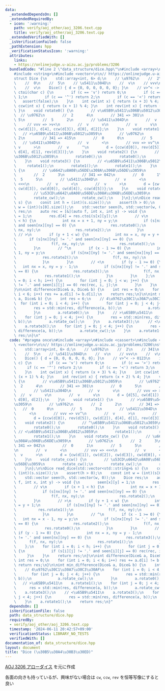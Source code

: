 ```yaml
---
data:
  _extendedDependsOn: []
  _extendedRequiredBy:
  - icon: ':warning:'
    path: verify/aoj_other/aoj_3206.text.cpp
    title: verify/aoj_other/aoj_3206.text.cpp
  _extendedVerifiedWith: []
  _isVerificationFailed: false
  _pathExtension: hpp
  _verificationStatusIcon: ':warning:'
  attributes:
    links:
    - https://onlinejudge.u-aizu.ac.jp/problems/3206
  bundledCode: "#line 2 \"data_structure/dice.hpp\"\n#include <array>\n#include <cassert>\n\
    #include <string>\n#include <vector>\n\n// https://onlinejudge.u-aizu.ac.jp/problems/3206\n\
    struct Dice {\n    std::array<int, 6> d;\n    // \u9762\n    //  2\n    // 341\n\
    \    //  0\n    //  5\n    // \u5411\u304D\n    //  v\n    // vvv\n    //  v\n\
    \    //  v\n    Dice() { d = {0, 0, 0, 0, 0, 0}; }\n    // v>^< -> 0123\n    int\
    \ ctoi(char c) {\n        if (c == 'v') return 0;\n        if (c == '>') return\
    \ 1;\n        if (c == '^') return 2;\n        if (c == '<') return 3;\n     \
    \   assert(false);\n    }\n    int cw(int x) { return (x + 3) % 4; }\n    int\
    \ ccw(int x) { return (x + 1) % 4; }\n    int rev(int x) { return (x + 2) % 4;\
    \ }\n    void rotate0() {\n        // v\u65B9\u5411\u306B\u5012\u3059\n      \
    \  // \u9762\n        //  2      4\n        // 341 => 301\n        //  0     \
    \ 5\n        //  5      2\n        // \u5411\u304D\n        //  v      v\n   \
    \     // vvv => >v<\n        //  v      v\n        //  v      v\n        d = {d[5],\
    \ cw(d[1]), d[4], ccw(d[3]), d[0], d[2]};\n    }\n    void rotate1() {\n     \
    \   // >\u65B9\u5411\u306B\u5012\u3059\n        // \u9762\n        //  2     \
    \ 2\n        // 341 => 415\n        //  0      0\n        //  5      3\n     \
    \   // \u5411\u304D\n        //  v      <\n        // vvv => vv^\n        // \
    \ v      >\n        //  v      ^\n        d = {ccw(d[0]), rev(d[5]), cw(d[2]),\
    \ d[4], d[1], rev(d[3])};\n    }\n    void rotate2() {\n        // ^\u65B9\u5411\
    \u306B\u5012\u3059\n        rotate0();\n        rotate0();\n        rotate0();\n\
    \    }\n    void rotate3() {\n        // <\u65B9\u5411\u306B\u5012\u3059\n   \
    \     rotate1();\n        rotate1();\n        rotate1();\n    }\n    void rotate_cw()\
    \ {\n        // \u6642\u8A08\u56DE\u308A\u306B\u56DE\u3059\n        // \u9762\n\
    \        //  2      3\n        // 341 => 042\n        //  0      1\n        //\
    \  5      5\n        // \u5411\u304D\n        //  v      <\n        // vvv =>\
    \ <<<\n        //  v      <\n        //  v      >\n        d = {cw(d[1]), cw(d[2]),\
    \ cw(d[3]), cw(d[0]), cw(d[4]), ccw(d[5])};\n    }\n    void rotate_ccw() {\n\
    \        // \u53CD\u6642\u8A08\u56DE\u308A\u306B\u56DE\u3059\n        rotate_cw();\n\
    \        rotate_cw();\n        rotate_cw();\n    }\n};\n\nDice read_dice(std::vector<std::string>&\
    \ s) {\n    const int h = (int)(s.size());\n    assert(h > 0);\n    const int\
    \ w = (int)(s[0].size());\n    std::vector seen(h, std::vector(w, 0));\n    Dice\
    \ res;\n    auto rec = [&](auto f, int x, int y) -> void {\n        seen[x][y]\
    \ = 1;\n        res.d[4] = res.ctoi(s[x][y]);\n        // v\n        if (x + 1\
    \ < h) {\n            int nx = x + 1, ny = y;\n            if (s[nx][ny] != '.'\
    \ and seen[nx][ny] == 0) {\n                res.rotate0();\n                f(f,\
    \ nx, ny);\n                res.rotate2();\n            }\n        }\n       \
    \ // >\n        if (y + 1 < w) {\n            int nx = x, ny = y + 1;\n      \
    \      if (s[nx][ny] != '.' and seen[nx][ny] == 0) {\n                res.rotate1();\n\
    \                f(f, nx, ny);\n                res.rotate3();\n            }\n\
    \        }\n        // ^\n        if (x - 1 >= 0) {\n            int nx = x -\
    \ 1, ny = y;\n            if (s[nx][ny] != '.' and seen[nx][ny] == 0) {\n    \
    \            res.rotate2();\n                f(f, nx, ny);\n                res.rotate0();\n\
    \            }\n        }\n        // <\n        if (y - 1 >= 0) {\n         \
    \   int nx = x, ny = y - 1;\n            if (s[nx][ny] != '.' and seen[nx][ny]\
    \ == 0) {\n                res.rotate3();\n                f(f, nx, ny);\n   \
    \             res.rotate1();\n            }\n        }\n    };\n    for (int i\
    \ = 0; i < h; i++) {\n        for (int j = 0; j < w; j++) {\n            if (s[i][j]\
    \ != '.' and seen[i][j] == 0) rec(rec, i, j);\n        }\n    }\n    return res;\n\
    }\n\nint difference(Dice& a, Dice& b) {\n    int res = 0;\n    for (int i = 0;\
    \ i < 6; i++) res += a.d[i] != b.d[i];\n    return res;\n}\n\nint min_difference(Dice&\
    \ a, Dice& b) {\n    int res = 6;\n    // 4\u9762\u30C1\u30A7\u30C3\u30AF\n  \
    \  for (int i = 0; i < 4; i++) {\n        for (int j = 0; j < 4; j++) {\n    \
    \        res = std::min(res, difference(a, b));\n            a.rotate_cw();\n\
    \        }\n        a.rotate0();\n    }\n    // >\u65B9\u5411\n    a.rotate1();\n\
    \    for (int j = 0; j < 4; j++) {\n        res = std::min(res, difference(a,\
    \ b));\n        a.rotate_cw();\n    }\n    a.rotate3();\n    // <\u65B9\u5411\n\
    \    a.rotate3();\n    for (int j = 0; j < 4; j++) {\n        res = std::min(res,\
    \ difference(a, b));\n        a.rotate_cw();\n    }\n    a.rotate1();\n    return\
    \ res;\n}\n"
  code: "#pragma once\n#include <array>\n#include <cassert>\n#include <string>\n#include\
    \ <vector>\n\n// https://onlinejudge.u-aizu.ac.jp/problems/3206\nstruct Dice {\n\
    \    std::array<int, 6> d;\n    // \u9762\n    //  2\n    // 341\n    //  0\n\
    \    //  5\n    // \u5411\u304D\n    //  v\n    // vvv\n    //  v\n    //  v\n\
    \    Dice() { d = {0, 0, 0, 0, 0, 0}; }\n    // v>^< -> 0123\n    int ctoi(char\
    \ c) {\n        if (c == 'v') return 0;\n        if (c == '>') return 1;\n   \
    \     if (c == '^') return 2;\n        if (c == '<') return 3;\n        assert(false);\n\
    \    }\n    int cw(int x) { return (x + 3) % 4; }\n    int ccw(int x) { return\
    \ (x + 1) % 4; }\n    int rev(int x) { return (x + 2) % 4; }\n    void rotate0()\
    \ {\n        // v\u65B9\u5411\u306B\u5012\u3059\n        // \u9762\n        //\
    \  2      4\n        // 341 => 301\n        //  0      5\n        //  5      2\n\
    \        // \u5411\u304D\n        //  v      v\n        // vvv => >v<\n      \
    \  //  v      v\n        //  v      v\n        d = {d[5], cw(d[1]), d[4], ccw(d[3]),\
    \ d[0], d[2]};\n    }\n    void rotate1() {\n        // >\u65B9\u5411\u306B\u5012\
    \u3059\n        // \u9762\n        //  2      2\n        // 341 => 415\n     \
    \   //  0      0\n        //  5      3\n        // \u5411\u304D\n        //  v\
    \      <\n        // vvv => vv^\n        //  v      >\n        //  v      ^\n\
    \        d = {ccw(d[0]), rev(d[5]), cw(d[2]), d[4], d[1], rev(d[3])};\n    }\n\
    \    void rotate2() {\n        // ^\u65B9\u5411\u306B\u5012\u3059\n        rotate0();\n\
    \        rotate0();\n        rotate0();\n    }\n    void rotate3() {\n       \
    \ // <\u65B9\u5411\u306B\u5012\u3059\n        rotate1();\n        rotate1();\n\
    \        rotate1();\n    }\n    void rotate_cw() {\n        // \u6642\u8A08\u56DE\
    \u308A\u306B\u56DE\u3059\n        // \u9762\n        //  2      3\n        //\
    \ 341 => 042\n        //  0      1\n        //  5      5\n        // \u5411\u304D\
    \n        //  v      <\n        // vvv => <<<\n        //  v      <\n        //\
    \  v      >\n        d = {cw(d[1]), cw(d[2]), cw(d[3]), cw(d[0]), cw(d[4]), ccw(d[5])};\n\
    \    }\n    void rotate_ccw() {\n        // \u53CD\u6642\u8A08\u56DE\u308A\u306B\
    \u56DE\u3059\n        rotate_cw();\n        rotate_cw();\n        rotate_cw();\n\
    \    }\n};\n\nDice read_dice(std::vector<std::string>& s) {\n    const int h =\
    \ (int)(s.size());\n    assert(h > 0);\n    const int w = (int)(s[0].size());\n\
    \    std::vector seen(h, std::vector(w, 0));\n    Dice res;\n    auto rec = [&](auto\
    \ f, int x, int y) -> void {\n        seen[x][y] = 1;\n        res.d[4] = res.ctoi(s[x][y]);\n\
    \        // v\n        if (x + 1 < h) {\n            int nx = x + 1, ny = y;\n\
    \            if (s[nx][ny] != '.' and seen[nx][ny] == 0) {\n                res.rotate0();\n\
    \                f(f, nx, ny);\n                res.rotate2();\n            }\n\
    \        }\n        // >\n        if (y + 1 < w) {\n            int nx = x, ny\
    \ = y + 1;\n            if (s[nx][ny] != '.' and seen[nx][ny] == 0) {\n      \
    \          res.rotate1();\n                f(f, nx, ny);\n                res.rotate3();\n\
    \            }\n        }\n        // ^\n        if (x - 1 >= 0) {\n         \
    \   int nx = x - 1, ny = y;\n            if (s[nx][ny] != '.' and seen[nx][ny]\
    \ == 0) {\n                res.rotate2();\n                f(f, nx, ny);\n   \
    \             res.rotate0();\n            }\n        }\n        // <\n       \
    \ if (y - 1 >= 0) {\n            int nx = x, ny = y - 1;\n            if (s[nx][ny]\
    \ != '.' and seen[nx][ny] == 0) {\n                res.rotate3();\n          \
    \      f(f, nx, ny);\n                res.rotate1();\n            }\n        }\n\
    \    };\n    for (int i = 0; i < h; i++) {\n        for (int j = 0; j < w; j++)\
    \ {\n            if (s[i][j] != '.' and seen[i][j] == 0) rec(rec, i, j);\n   \
    \     }\n    }\n    return res;\n}\n\nint difference(Dice& a, Dice& b) {\n   \
    \ int res = 0;\n    for (int i = 0; i < 6; i++) res += a.d[i] != b.d[i];\n   \
    \ return res;\n}\n\nint min_difference(Dice& a, Dice& b) {\n    int res = 6;\n\
    \    // 4\u9762\u30C1\u30A7\u30C3\u30AF\n    for (int i = 0; i < 4; i++) {\n \
    \       for (int j = 0; j < 4; j++) {\n            res = std::min(res, difference(a,\
    \ b));\n            a.rotate_cw();\n        }\n        a.rotate0();\n    }\n \
    \   // >\u65B9\u5411\n    a.rotate1();\n    for (int j = 0; j < 4; j++) {\n  \
    \      res = std::min(res, difference(a, b));\n        a.rotate_cw();\n    }\n\
    \    a.rotate3();\n    // <\u65B9\u5411\n    a.rotate3();\n    for (int j = 0;\
    \ j < 4; j++) {\n        res = std::min(res, difference(a, b));\n        a.rotate_cw();\n\
    \    }\n    a.rotate1();\n    return res;\n}"
  dependsOn: []
  isVerificationFile: false
  path: data_structure/dice.hpp
  requiredBy:
  - verify/aoj_other/aoj_3206.text.cpp
  timestamp: '2024-06-11 20:42:57+09:00'
  verificationStatus: LIBRARY_NO_TESTS
  verifiedWith: []
documentation_of: data_structure/dice.hpp
layout: document
title: "Dice (\u30B5\u30A4\u30B3\u30ED)"
---
```


[AOJ 3206 アローダイス](https://onlinejudge.u-aizu.ac.jp/problems/3206) を元に作成

各面の向きも持っているが、興味がない場合は `cw`, `ccw`, `rev` を恒等写像にすると良い
